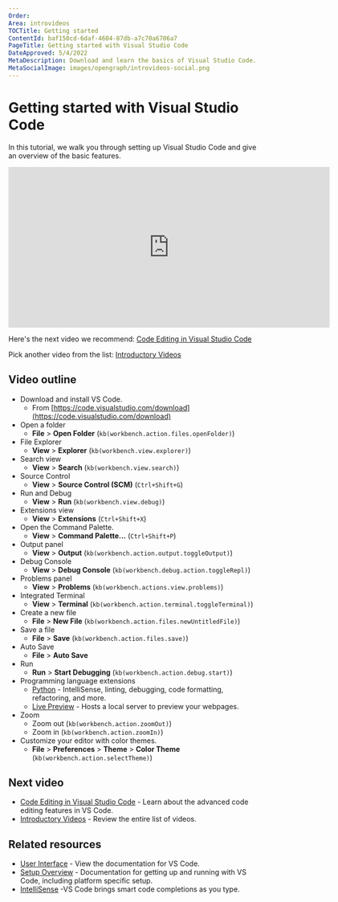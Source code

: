 ```yaml
---
Order:
Area: introvideos
TOCTitle: Getting started
ContentId: baf150cd-6daf-4604-87db-a7c70a6706a7
PageTitle: Getting started with Visual Studio Code
DateApproved: 5/4/2022
MetaDescription: Download and learn the basics of Visual Studio Code.
MetaSocialImage: images/opengraph/introvideos-social.png
---
```


# Getting started with Visual Studio Code

In this tutorial, we walk you through setting up Visual Studio Code and give an overview of the basic features.

<iframe src="https://www.youtube-nocookie.com/embed/B-s71n0dHUk?autoplay=true" width="640" height="320" allowFullScreen="true" frameBorder="0" title="Getting Started with Visual Studio Code"></iframe>

Here's the next video we recommend: [Code Editing in Visual Studio Code](/docs/introvideos/codeediting.md)

Pick another video from the list: [Introductory Videos](/docs/getstarted/introvideos.md)

## Video outline

- Download and install VS Code.
  - From [https://code.visualstudio.com/download](https://code.visualstudio.com/download)
- Open a folder
  - **File** > **Open Folder** (`kb(workbench.action.files.openFolder)`)
- File Explorer
  - **View** > **Explorer** (`kb(workbench.view.explorer)`)
- Search view
  - **View** > **Search** (`kb(workbench.view.search)`)
- Source Control
  - **View** > **Source Control (SCM)** (`Ctrl+Shift+G`)
- Run and Debug
  - **View** > **Run** (`kb(workbench.view.debug)`)
- Extensions view
  - **View** > **Extensions** (`Ctrl+Shift+X`)
- Open the Command Palette.
  - **View** > **Command Palette...** (`Ctrl+Shift+P`)
- Output panel
  - **View** > **Output** (`kb(workbench.action.output.toggleOutput)`)
- Debug Console
  - **View** > **Debug Console** (`kb(workbench.debug.action.toggleRepl)`)
- Problems panel
  - **View** > **Problems** (`kb(workbench.actions.view.problems)`)
- Integrated Terminal
  - **View** > **Terminal** (`kb(workbench.action.terminal.toggleTerminal)`)
- Create a new file
  - **File** > **New File** (`kb(workbench.action.files.newUntitledFile)`)
- Save a file
  - **File** > **Save** (`kb(workbench.action.files.save)`)
- Auto Save
  - **File** > **Auto Save**
- Run
  - **Run** > **Start Debugging** (`kb(workbench.action.debug.start)`)
- Programming language extensions
  - [Python](https://marketplace.visualstudio.com/items?itemName=ms-python.python) - IntelliSense, linting, debugging, code formatting, refactoring, and more.
  - [Live Preview](https://marketplace.visualstudio.com/items?itemName=ms-vscode.live-server) - Hosts a local server to preview your webpages.
- Zoom
  - Zoom out (`kb(workbench.action.zoomOut)`)
  - Zoom in (`kb(workbench.action.zoomIn)`)
- Customize your editor with color themes.
  - **File** > **Preferences** > **Theme** > **Color Theme** (`kb(workbench.action.selectTheme)`)

## Next video

- [Code Editing in Visual Studio Code](/docs/introvideos/codeediting.md) - Learn about the advanced code editing features in VS Code.
- [Introductory Videos](/docs/getstarted/introvideos.md) - Review the entire list of videos.

## Related resources

- [User Interface](/docs/getstarted/userinterface.md) - View the documentation for VS Code.
- [Setup Overview](/docs/setup/setup-overview.md) - Documentation for getting up and running with VS Code, including platform specific setup.
- [IntelliSense](/docs/editor/intellisense.md) -VS Code brings smart code completions as you type.
